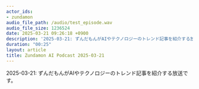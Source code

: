 ```yaml
---
actor_ids:
- zundamon
audio_file_path: /audio/test_episode.wav
audio_file_size: 1236524
date: 2025-03-21 09:26:18 +0900
description: '2025-03-21: ずんだもんがAIやテクノロジーのトレンド記事を紹介する放送です。'
duration: "00:25"
layout: article
title: Zundamon AI Podcast 2025-03-21
---
```


2025-03-21: ずんだもんがAIやテクノロジーのトレンド記事を紹介する放送です。

